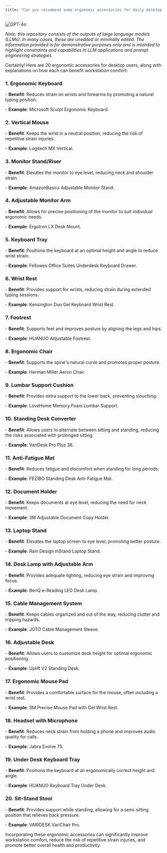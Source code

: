 ```yaml
---
title: "Can you recommend some ergonomic accessories for daily desktop users"
---
```

![GPT-4o](https://img.shields.io/badge/GPT--4o-3333FF?style=for-the-badge&logo=openai&logoColor=white)



*Note: this repository consists of the outputs of large language models (LLMs). In many cases, these are unedited or minimally edited. The information provided is for demonstrative purposes only and is intended to highlight constraints and capabilities in LLM applications and prompt engineering strategies.*




Certainly! Here are 20 ergonomic accessories for desktop users, along with explanations on how each can benefit workstation comfort:

### 1. **Ergonomic Keyboard**

\- **Benefit**: Reduces strain on wrists and forearms by promoting a natural typing position.

\- **Example**: Microsoft Sculpt Ergonomic Keyboard.

### 2. **Vertical Mouse**

\- **Benefit**: Keeps the wrist in a neutral position, reducing the risk of repetitive strain injuries.

\- **Example**: Logitech MX Vertical.

### 3. **Monitor Stand/Riser**

\- **Benefit**: Elevates the monitor to eye level, reducing neck and shoulder strain.

\- **Example**: AmazonBasics Adjustable Monitor Stand.

### 4. **Adjustable Monitor Arm**

\- **Benefit**: Allows for precise positioning of the monitor to suit individual ergonomic needs.

\- **Example**: Ergotron LX Desk Mount.

### 5. **Keyboard Tray**

\- **Benefit**: Positions the keyboard at an optimal height and angle to reduce wrist strain.

\- **Example**: Fellowes Office Suites Underdesk Keyboard Drawer.

### 6. **Wrist Rest**

\- **Benefit**: Provides support for wrists, reducing strain during extended typing sessions.

\- **Example**: Kensington Duo Gel Keyboard Wrist Rest.

### 7. **Footrest**

\- **Benefit**: Supports feet and improves posture by aligning the legs and hips.

\- **Example**: HUANUO Adjustable Footrest.

### 8. **Ergonomic Chair**

\- **Benefit**: Supports the spine's natural curve and promotes proper posture.

\- **Example**: Herman Miller Aeron Chair.

### 9. **Lumbar Support Cushion**

\- **Benefit**: Provides extra support to the lower back, preventing slouching.

\- **Example**: LoveHome Memory Foam Lumbar Support.

### 10. **Standing Desk Converter**

\- **Benefit**: Allows users to alternate between sitting and standing, reducing the risks associated with prolonged sitting.

\- **Example**: VariDesk Pro Plus 36.

### 11. **Anti-Fatigue Mat**

\- **Benefit**: Reduces fatigue and discomfort when standing for long periods.

\- **Example**: FEZIBO Standing Desk Anti-Fatigue Mat.

### 12. **Document Holder**

\- **Benefit**: Keeps documents at eye level, reducing the need for neck movement.

\- **Example**: 3M Adjustable Document Copy Holder.

### 13. **Laptop Stand**

\- **Benefit**: Elevates the laptop screen to eye level, promoting better posture.

\- **Example**: Rain Design mStand Laptop Stand.

### 14. **Desk Lamp with Adjustable Arm**

\- **Benefit**: Provides adequate lighting, reducing eye strain and improving focus.

\- **Example**: BenQ e-Reading LED Desk Lamp.

### 15. **Cable Management System**

\- **Benefit**: Keeps cables organized and out of the way, reducing clutter and tripping hazards.

\- **Example**: JOTO Cable Management Sleeve.

### 16. **Adjustable Desk**

\- **Benefit**: Allows users to customize desk height for optimal ergonomic positioning.

\- **Example**: Uplift V2 Standing Desk.

### 17. **Ergonomic Mouse Pad**

\- **Benefit**: Provides a comfortable surface for the mouse, often including a wrist rest.

\- **Example**: 3M Precise Mouse Pad with Gel Wrist Rest.

### 18. **Headset with Microphone**

\- **Benefit**: Reduces neck strain from holding a phone and improves audio quality for calls.

\- **Example**: Jabra Evolve 75.

### 19. **Under Desk Keyboard Tray**

\- **Benefit**: Positions the keyboard at an ergonomically correct height and angle.

\- **Example**: HUANUO Keyboard Tray Under Desk.

### 20. **Sit-Stand Stool**

\- **Benefit**: Provides support while standing, allowing for a semi-sitting position that relieves back pressure.

\- **Example**: VARIDESK VariChair Pro.

Incorporating these ergonomic accessories can significantly improve workstation comfort, reduce the risk of repetitive strain injuries, and promote better overall health and productivity.
